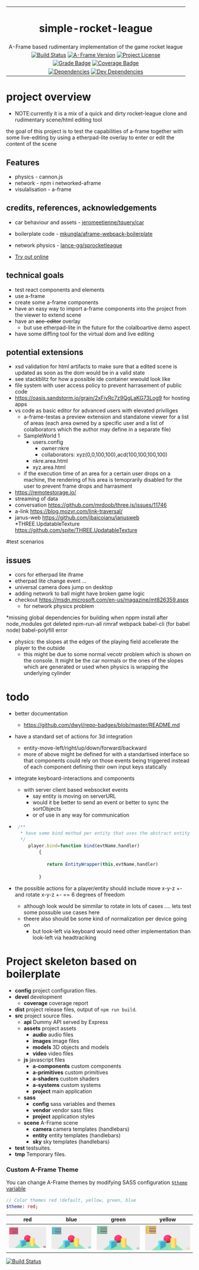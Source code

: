 



| |
| :---: |
| <h1>simple-rocket-league</h1> |
| A-Frame based rudimentary implementation of the game rocket league |
| [![Build Status][ci-image]][ci-url] [![A-Frame Version][aframe-image]][aframe-url] [![Project License][license-image]][license-url] |
| [![Grade Badge][codacy-grade-image]][codacy-grade-url] [![Coverage Badge][coverage-image]][coverage-url]   |
| [![Dependencies][dep-status-image]][dep-status-url] [![Dev Dependencies][devdep-status-image]][devdep-status-url] |


# project overview
* NOTE:currently it is a mix of a quick and dirty rocket-league clone and rudimentary scene/html editing tool

the goal of this project is to test the capabilities of a-frame together with some live-editing by using a etherpad-lite overlay to enter or edit the content of the scene

## Features
* physics - cannon.js
* network - npm i networked-aframe
* visulalisation - a-frame

## credits, references, acknowledgements
* car behaviour and assets -  [jeromeetienne/tquery/car](https://github.com/jeromeetienne/tquery/tree/master/plugins/car)
* boilerplate code -   [mkungla/aframe-webpack-boilerplate](https://github.com/mkungla/aframe-webpack-boilerplate)
* network physics -  [lance-gg/sprocketleague](https://github.com/lance-gg/sprocketleague)



* [Try out online](https://fierce-earth-97894.herokuapp.com/)

## technical goals
* test react components and elements
* use a-frame
* create some a-frame components
* have an easy way to import a-frame components into the project from the viewer to extend scene
* have an <strike>ace-editor</strike> overlay  
    * but use etherpad-lite in the future for the colalboartive demo aspect
* have some diffing tool for the virtual dom and live editing

    
## potential extensions

* xsd validation for html artifacts to make sure that a edited scene is updated as soon as the dom would be in a valid state    
* see stackblitz for how a possible ide container wwould look like
* file system with user access policy to prevent harrasement of public code
* https://oasis.sandstorm.io/grain/2xFiyRc7z9QgLaKG73Log9 for hosting apps
* vs code as basic editor for advanced users with elevated priviliges
    * a-frame-testas a preview extension and standalone viewer for a list of areas (each area owned by a specific user and a list of colalborators which the author may define in a separate file) 
    * SampleWorld 1
        * users.config
            * owner:nkre
            * collaborators: xyz(0,0,100,100),acd(100,100,100,100)
        * nkre.area.html
        * xyz.area.html
    * if the execution time of an area for a certain user drops on a machine, the rendering of his area is temoprarily disabled for the user to prevent frame drops and harrasment
* https://remotestorage.io/  
* streaming of data
 * conversation https://github.com/mrdoob/three.js/issues/11746
 * a-link https://blog.mozvr.com/link-traversal/  
 * janus-web https://github.com/jbaicoianu/janusweb
 *THREE.UpdatableTexture https://github.com/spite/THREE.UpdatableTexture
    
        



#test scenarios


## issues

* cors for etherpad lite iframe
* etherpad lite change event ...
* universal camera does jump on desktop
* adding network to ball might have broken game logic
* checkout https://msdn.microsoft.com/en-us/magazine/mt826359.aspx
    * for network physics problem
    
*missing global dependencies for building when nppm install after node_modules got deleted
    npm-run-all
    rimraf
    webpack
    babel-cli (for babel node)
    babel-polyfill error


* physics: the slopes at the edges of the playing field accellerate the player to the outside
    * this might be due to some normal vecotr problem which is  shown on the console. It might be the car normals or the ones of the slopes which are generated or used when physics is wrapping the underlying cylinder 


# todo
* better documentation
    * https://github.com/dwyl/repo-badges/blob/master/README.md
* have a standard set of actions for 3d integration
    * entity-move-left/right/up/down/forward/backward
    * more of above might be defined for with a standartised interface so that components could rely on those events being triggered instead of each component defining their own input keys statically

* integrate keyboard-interactions and components 
    * with server client based websocket events
        * say entity is moving on serverURL
        * would it be better to send an event or better to sync the sortObjects
        * or of use in any way for communication
* ```javascript
   /**
    * have some bind method per entity that uses the abstract entity based mapping
    */
       player.bind=function bind(evtName,handler)
           {

              return EntityWrapper(this,evtName,handler)

           }
* the possible actions for a player/entity should include move x-y-z +- and rotate x-y-z +- == 6 degrees of freedom
    * although look would be simmilar to rotate in lots of cases .... lets test some possuble use cases here
    * theere also should be some kind of normalization per device going on 
        * but look-left via keyboard would need other implementation than look-left via headtraciking
   

# Project skeleton based on boilerplate

- **config** project configuration files.
- **devel** development
  - **coverage** coverage report
- **dist** project release files, output of `npm run build`.
- **src** project source files.
  - **api** Dummy API served by Express
  - **assets** project assets
    - **audio** audio files
    - **images** image files
    - **models** 3D objects and models
    - **video** video files
  - **js** javascript files
    - **a-components** custom components
    - **a-primitives** custom primitives
    - **a-shaders** custom shaders
    - **a-systems** custom systems
    - **project** main application
  - **sass**
    - **config** sass variables and themes
    - **vendor** vendor sass files
    - **project** application styles
  - **scene** A-Frame scene
    - **camera** camera templates (handlebars)
    - **entity** entity templates (handlebars)
    - **sky** sky templates (handlebars)
- **test** testsuites.
- **tmp** Temporary files.

### Custom A-Frame Theme
You can change A-Frame themes by modifying SASS configuration [`$theme` variable](src/sass/config/_index.scss)
```sass
// Color themes red !default, yellow, green, blue
$theme: red;
```
| red | blue | green | yellow |
| :---: | :---: | :---: | :---: |
| ![Theme Default][screeenshot-theme-red] | ![Theme Default][screeenshot-theme-blue]  | ![Theme Default][screeenshot-theme-green]  | ![Theme Default][screeenshot-theme-yellow] |

<!-- ASSETS and LINKS -->
<!-- License -->
[license-image]: https://img.shields.io/badge/license-MIT-blue.svg?style=flat-square
[license-url]: https://raw.githubusercontent.com/mkungla/aframe-php/master/LICENSE

<!-- A-Frame -->
[aframe-image]: https://img.shields.io/badge/a--frame-0.7.1-FC3164.svg?style=flat-square
[aframe-url]: https://aframe.io/

<!-- travis-ci -->
[ci-image]: https://travis-ci.org/frank1147/simple-rocket-league.svg?branch=master
[ci-url]: https://travis-ci.org/frank1147/simple-rocket-league

 [![Build Status](https://travis-ci.org/frank1147/simple-rocket-league.svg?branch=master)]()

<!-- Codacy Badge Grade -->
[codacy-grade-image]: https://api.codacy.com/project/badge/Grade/7a47a8ae8682467b9e33a3d47a6fbd54
[codacy-grade-url]: https://www.codacy.com/app/marko-kungla/aframe-webpack-boilerplate?utm_source=github.com&amp;utm_medium=referral&amp;utm_content=mkungla/aframe-webpack-boilerplate&amp;utm_campaign=Badge_Grade

<!-- Codacy Badge Coverage -->
[coverage-image]: https://api.codacy.com/project/badge/Coverage/7a47a8ae8682467b9e33a3d47a6fbd54
[coverage-url]: https://www.codacy.com/app/marko-kungla/aframe-webpack-boilerplate?utm_source=github.com&amp;utm_medium=referral&amp;utm_content=mkungla/aframe-webpack-boilerplate&amp;utm_campaign=Badge_Coverage

[dep-status-image]: https://david-dm.org/frank1147/simple-rocket-league/status.svg
[dep-status-url]: https://david-dm.org/frank1147/simple-rocket-league#info=dependencies
[devdep-status-image]: https://david-dm.org/frank1147/simple-rocket-league/dev-status.svg
[devdep-status-url]: https://david-dm.org/frank1147/simple-rocket-league#info=devDependencies

<!-- Screenshots -->
[screeenshot-theme-red]: src/assets/images/screenshots/theme-red.png
[screeenshot-theme-blue]: src/assets/images/screenshots/theme-blue.png
[screeenshot-theme-green]: src/assets/images/screenshots/theme-green.png
[screeenshot-theme-yellow]: src/assets/images/screenshots/theme-yellow.png
